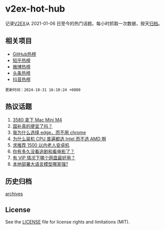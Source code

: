 # v2ex-hot-hub

 记录[V2EX](https://www.v2ex.com/)从 2021-01-06 日至今的热门话题。每小时抓取一次数据，按天[归档](archives)。
 
 ## 相关项目

- [GitHub热榜](https://github.com/it985/github-hot-hub)
- [知乎热榜](https://github.com/it985/zhihu-hot-hub)
- [微博热榜](https://github.com/it985/weibo-hot-hub)
- [头条热榜](https://github.com/it985/toutiao-hot-hub)
- [抖音热榜](https://github.com/it985/douyin-hot-hub)


 `更新时间：2024-10-31 16:10:24 +0800`

## 热议话题

1. [3580 拿下 Mac Mini M4](https://www.v2ex.com/t/1085195)
1. [国补真的便宜了吗？](https://www.v2ex.com/t/1085159)
1. [我为什么选择 edge，而不用 chrome](https://www.v2ex.com/t/1085007)
1. [为什么装机 CPU 普遍都选 Intel 而不选 AMD 啊](https://www.v2ex.com/t/1085194)
1. [求推荐 1500 以内老人安卓机](https://www.v2ex.com/t/1085073)
1. [你有多久没看追剧和看电影了？](https://www.v2ex.com/t/1085217)
1. [有 VIP 情况下哪个网盘最好用？](https://www.v2ex.com/t/1085185)
1. [本地部署大语言模型哪家强?](https://www.v2ex.com/t/1085037)

## 历史归档

[archives](archives)

## License

See the [LICENSE](LICENSE) file for license rights and limitations (MIT).
